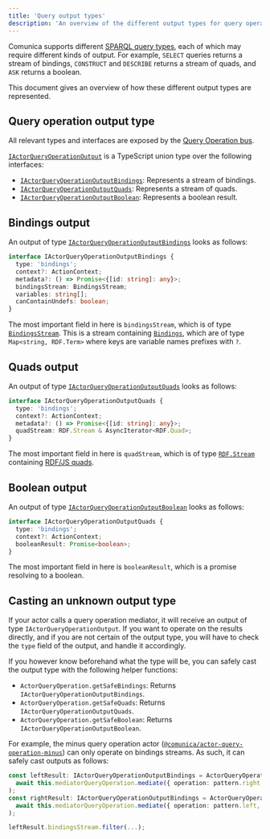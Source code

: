 ```yaml
---
title: 'Query output types'
description: 'An overview of the different output types for query operations.'
---
```


Comunica supports different [SPARQL query types](/docs/query/advanced/sparql_query_types/),
each of which may require different kinds of output.
For example, `SELECT` queries returns a stream of bindings,
`CONSTRUCT` and `DESCRIBE` returns a stream of quads,
and `ASK` returns a boolean.

This document gives an overview of how these different output types are represented.

## Query operation output type

All relevant types and interfaces are exposed by the
[Query Operation bus](/docs/modify/advanced/buses/#query-operation).

[`IActorQueryOperationOutput`](https://comunica.github.io/comunica/modules/bus_query_operation.html#iactorqueryoperationoutput-1)
is a TypeScript union type over the following interfaces:

* [`IActorQueryOperationOutputBindings`](https://comunica.github.io/comunica/modules/bus_query_operation.html#iactorqueryoperationoutputbindings): Represents a stream of bindings.
* [`IActorQueryOperationOutputQuads`](https://comunica.github.io/comunica/modules/bus_query_operation.html#iactorqueryoperationoutputquads): Represents a stream of quads.
* [`IActorQueryOperationOutputBoolean`](https://comunica.github.io/comunica/modules/bus_query_operation.html#iactorqueryoperationoutputboolean): Represents a boolean result.

## Bindings output

An output of type [`IActorQueryOperationOutputBindings`](https://comunica.github.io/comunica/modules/bus_query_operation.html#iactorqueryoperationoutputbindings)
looks as follows:

```typescript
interface IActorQueryOperationOutputBindings {
  type: 'bindings';
  context?: ActionContext;
  metadata?: () => Promise<{[id: string]: any}>;
  bindingsStream: BindingsStream;
  variables: string[];
  canContainUndefs: boolean;
}
```

The most important field in here is `bindingsStream`, which is of type [`BindingsStream`](https://comunica.github.io/comunica/modules/bus_query_operation.html#bindingsstream-1).
This is a stream containing [`Bindings`](https://comunica.github.io/comunica/modules/bus_query_operation.html#bindings-1),
which are of type `Map<string, RDF.Term>` where keys are variable names prefixes with `?`.

## Quads output

An output of type [`IActorQueryOperationOutputQuads`](https://comunica.github.io/comunica/modules/bus_query_operation.html#iactorqueryoperationoutputquads)
looks as follows:

```typescript
interface IActorQueryOperationOutputQuads {
  type: 'bindings';
  context?: ActionContext;
  metadata?: () => Promise<{[id: string]: any}>;
  quadStream: RDF.Stream & AsyncIterator<RDF.Quad>;
}
```

The most important field in here is `quadStream`, which is of type [`RDF.Stream`](/docs/query/advanced/rdfjs/)
containing [RDF/JS quads](/docs/query/advanced/rdfjs/).

## Boolean output

An output of type [`IActorQueryOperationOutputBoolean`](https://comunica.github.io/comunica/modules/bus_query_operation.html#iactorqueryoperationoutputboolean)
looks as follows:

```typescript
interface IActorQueryOperationOutputQuads {
  type: 'bindings';
  context?: ActionContext;
  booleanResult: Promise<boolean>;
}
```

The most important field in here is `booleanResult`, which is a promise resolving to a boolean.

## Casting an unknown output type

If your actor calls a query operation mediator, it will receive an output of type `IActorQueryOperationOutput`.
If you want to operate on the results directly,
and if you are not certain of the output type,
you will have to check the `type` field of the output,
and handle it accordingly.

If you however know beforehand what the type will be,
you can safely cast the output type with the following helper functions:

* `ActorQueryOperation.getSafeBindings`: Returns `IActorQueryOperationOutputBindings`.
* `ActorQueryOperation.getSafeQuads`: Returns `IActorQueryOperationOutputQuads`.
* `ActorQueryOperation.getSafeBoolean`: Returns `IActorQueryOperationOutputBoolean`.

For example, the minus query operation actor ([`@comunica/actor-query-operation-minus`](https://github.com/comunica/comunica/tree/master/packages/actor-query-operation-minus))
can only operate on bindings streams.
As such, it can safely cast outputs as follows:

```typescript
const leftResult: IActorQueryOperationOutputBindings = ActorQueryOperation.getSafeBindings(
  await this.mediatorQueryOperation.mediate({ operation: pattern.right, context }),
);
const rightResult: IActorQueryOperationOutputBindings = ActorQueryOperation.getSafeBindings(
  await this.mediatorQueryOperation.mediate({ operation: pattern.left, context }),
);

leftResult.bindingsStream.filter(...);
```
